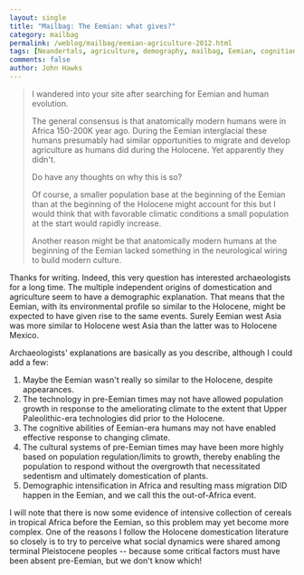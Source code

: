 ```yaml
---
layout: single 
title: "Mailbag: The Eemian: what gives?" 
category: mailbag
permalink: /weblog/mailbag/eemian-agriculture-2012.html
tags: [Neandertals, agriculture, demography, mailbag, Eemian, cognition, domestication] 
comments: false 
author: John Hawks 
---
```


<blockquote>I wandered into your site after searching for Eemian and human evolution.

The general consensus is that anatomically modern humans were in Africa 150-200K year ago. During the Eemian interglacial these humans presumably had similar opportunities to migrate and develop agriculture as humans did during the Holocene. Yet apparently they didn't.

Do have any thoughts on why this is so?

Of course, a smaller population base at the beginning of the Eemian than at the beginning of the Holocene might account for this but I would think that with favorable climatic conditions a small population at the start would rapidly increase.

Another reason might be that anatomically modern humans at the beginning of the Eemian lacked something in the neurological wiring to build modern culture.</blockquote>

Thanks for writing. Indeed, this very question has interested archaeologists for a long time. The multiple independent origins of domestication and agriculture seem to have a demographic explanation. That means that the Eemian, with its environmental profile so similar to the Holocene, might be expected to have given rise to the same events. Surely Eemian west Asia was more similar to Holocene west Asia than the latter was to Holocene Mexico. 

Archaeologists' explanations are basically as you describe, although I could add a few: 

1. Maybe the Eemian wasn't really so similar to the Holocene, despite appearances.
2. The technology in pre-Eemian times may not have allowed population growth in response to the ameliorating climate to the extent that Upper Paleolithic-era technologies did prior to the Holocene.
3. The cognitive abilities of Eemian-era humans may not have enabled effective response to changing climate.
4. The cultural systems of pre-Eemian times may have been more highly based on population regulation/limits to growth, thereby enabling the population to respond without the overgrowth that necessitated sedentism and ultimately domestication of plants.
5. Demographic intensification in Africa and resulting mass migration DID happen in the Eemian, and we call this the out-of-Africa event.


I will note that there is now some evidence of intensive collection of cereals in tropical Africa before the Eemian, so this problem may yet become more complex. One of the reasons I follow the Holocene domestication literature so closely is to try to perceive what social dynamics were shared among terminal Pleistocene peoples -- because some critical factors must have been absent pre-Eemian, but we don't know which!

